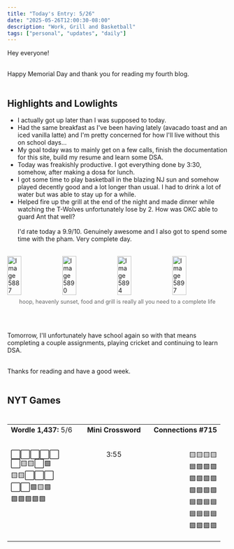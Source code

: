 ```yaml
---
title: "Today's Entry: 5/26"
date: "2025-05-26T12:00:30-08:00"
description: "Work, Grill and Basketball"
tags: ["personal", "updates", "daily"]
---
```


Hey everyone!<br /><br />

Happy Memorial Day and thank you for reading my fourth blog.
<br /><br />
## Highlights and Lowlights<br />

* I actually got up later than I was supposed to today.<br />
* Had the same breakfast as I've been having lately (avacado toast and an iced vanilla latte) and I'm pretty concerned for how I'll live without this on school days...
* My goal today was to mainly get on a few calls, finish the documentation for this site, build my resume and learn some DSA. 
* Today was freakishly productive. I got everything done by 3:30, somehow, after making a dosa for lunch. 
* I got some time to play basketball in the blazing NJ sun and somehow played decently good and a lot longer than usual. I had to drink a lot of water but was able to stay up for a while. 
* Helped fire up the grill at the end of the night and made dinner while watching the T-Wolves unfortunately lose by 2. How was OKC able to guard Ant that well?
<br /><br />
I'd rate today a 9.9/10. Genuinely awesome and I also got to spend some time with the pham. Very complete day.
<br /><br />
<div style="display: flex; gap: 0;">
<img src="/photos/IMG_5887.JPG" alt="Image 5887" style="width: 25%; height: auto;" />
<img src="/photos/IMG_5890.JPG" alt="Image 5890" style="width: 25%; height: auto;" />
<img src="/photos/IMG_5894.JPG" alt="Image 5894" style="width: 25%; height: auto;" />
<img src="/photos/IMG_5897.JPG" alt="Image 5897" style="width: 25%; height: auto;" />
</div>
<p style="text-align: center; font-size: 0.9em; color: #666; margin-top: 8px;">hoop, heavenly sunset, food and grill is really all you need to a complete life</p><br /><br />

Tomorrow, I'll unfortunately have school again so with that means completing a couple assignments, playing cricket and continuing to learn DSA.<br /><br />

Thanks for reading and have a good week.<br /><br />

## NYT Games<br /><br />

<table width="100%" cellspacing="0" cellpadding="0" style="white-space: nowrap;">
<tr>
<td width="33%" align="left" style="vertical-align: top;">
<strong>Wordle 1,437:</strong> 5/6<br /><br />

⬜⬜⬜⬜⬜<br />
⬜🟨🟨⬜🟩<br />
🟨🟨⬜⬜⬜<br />
⬜⬜🟩🟨🟩<br />
🟩🟩🟩🟩🟩<br />
</td>
<td width="33%" style="text-align: center; vertical-align: top;">
<strong>Mini Crossword</strong><br /><br />

3:55<br />
</td>
<td width="33%" align="right" style="vertical-align: top;">
<strong>Connections #715</strong><br /><br />

🟨🟨🟨🟨 <br>
🟦🟩🟩🟪 <br>
🟪🟩🟩🟩 <br>
🟩🟩🟩🟩 <br>
🟦🟪🟦🟦 <br>
🟦🟦🟦🟦 <br>
🟪🟪🟪🟪
</td>
</tr>
</table>

